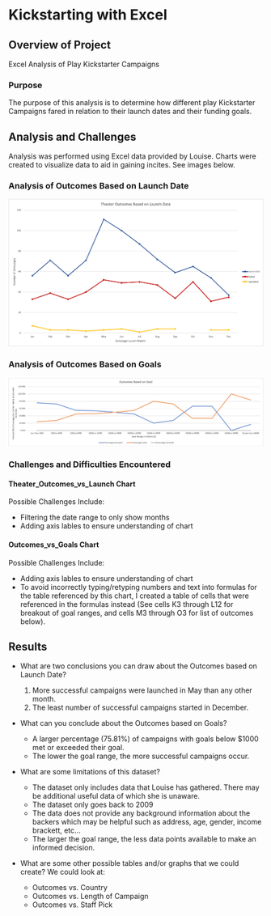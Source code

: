 # Kickstarting with Excel

## Overview of Project
Excel Analysis of Play Kickstarter Campaigns

### Purpose
The purpose of this analysis is to determine how different play Kickstarter Campaigns fared in relation to their launch dates and their funding goals.

## Analysis and Challenges
Analysis was performed using Excel data provided by Louise.  Charts were created to visualize data to aid in gaining incites.  See images below.

### Analysis of Outcomes Based on Launch Date
![Theater_Outcomes_vs_Launch_Month](Resources/Theater_Outcomes_vs_Launch.png)

### Analysis of Outcomes Based on Goals
![Outcomes_vs_Goals](Resources/Outcomes_vs_Goals.png)

### Challenges and Difficulties Encountered
#### Theater_Outcomes_vs_Launch Chart
Possible Challenges Include:
* Filtering the date range to only show months
* Adding axis lables to ensure understanding of chart

#### Outcomes_vs_Goals Chart
Possible Challenges Include:
* Adding axis lables to ensure understanding of chart
* To avoid incorrectly typing/retyping numbers and text into formulas for the table referenced by this chart, I created a table of cells that were referenced in the formulas instead (See cells K3 through L12 for breakout of goal ranges, and cells M3 through O3 for list of outcomes below).

## Results

- What are two conclusions you can draw about the Outcomes based on Launch Date?
   1. More successful campaigns were launched in May than any other month.
   2. The least number of successful campaigns started in December.

- What can you conclude about the Outcomes based on Goals?
   * A larger percentage (75.81%) of campaigns with goals below $1000 met or exceeded their goal.
   * The lower the goal range, the more successful campaigns occur.

- What are some limitations of this dataset?
   * The dataset only includes data that Louise has gathered.  There may be additional useful data of which she is unaware.
    * The dataset only goes back to 2009
    * The data does not provide any background information about the backers which may be helpful such as address, age, gender, income brackett, etc...
    * The larger the goal range, the less data points available to make an informed decision.

- What are some other possible tables and/or graphs that we could create?
   We could look at:
     * Outcomes vs. Country
     * Outcomes vs. Length of Campaign
     * Outcomes vs. Staff Pick
